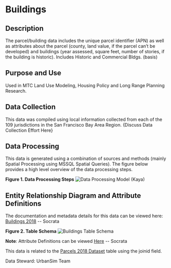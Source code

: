 # Buildings

## Description
The parcel/building data includes the unique parcel identifier (APN) as well as attributes about the parcel (county, land value, if the parcel can’t be developed) and buildings (year assessed, square feet, number of stories, if the building is historic). Includes Historic and Commercial Bldgs. (basis)

## Purpose and Use  
Used in MTC Land Use Modeling, Housing Policy and Long Range Planning Research.

## Data Collection
This data was compiled using local information collected from each of the 109 jurisdictions in the San Francisco Bay Area Region.  {Discuss Data Collection Effort Here}

## Data Processing
This data is generated using a combination of sources and methods (mainly Spatial Processing using MSSQL Spatial Queries). The figure below provides a high level overview of the data processing steps.  

**Figure 1. Data Processing Steps**
![Data Processing Model]() (Kaya)

## Entity Relationship Diagram and Attribute Definitions
The documentation and metadata details for this data can be viewed here: [Buildings 2018]() -- Socrata

**Figure 2. Table Schema**
![Buildings Table Schema](https://www.lucidchart.com/publicSegments/view/635ed37e-17d7-452a-89cc-5bddd84a3b97/image.png)  


**Note**:
Attribute Definitions can be viewed [Here]() -- Socrata

This data is related to the [Parcels 2018 Dataset](https://mtc.data.socrata.com/Cadastral/Region-Parcels-2018-/fqea-xb6g) table using the joinid field.

Data Steward: UrbanSim Team
